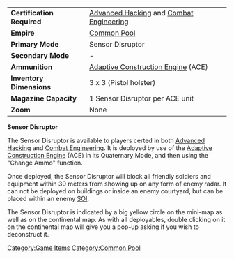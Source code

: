 |                            |                                                                                                               |
| -------------------------- | ------------------------------------------------------------------------------------------------------------- |
| **Certification Required** | [Advanced Hacking](Advanced_Hacking.md) and [Combat Engineering](Combat_Engineering.md) |
| **Empire**                 | [Common Pool](Common_Pool.md)                                                                      |
| **Primary Mode**           | Sensor Disruptor                                                                                              |
| **Secondary Mode**         | \-                                                                                                            |
| **Ammunition**             | [Adaptive Construction Engine](Adaptive_Construction_Engine.md) (ACE)                              |
| **Inventory Dimensions**   | 3 x 3 (Pistol holster)                                                                                        |
| **Magazine Capacity**      | 1 Sensor Disruptor per ACE unit                                                                               |
| **Zoom**                   | None                                                                                                          |

**Sensor Disruptor**

The Sensor Disruptor is available to players certed in both [Advanced
Hacking](Advanced_Hacking.md) and [Combat
Engineering](Combat_Engineering.md). It is deployed by use of
the [Adaptive Construction
Engine](Adaptive_Construction_Engine.md) (ACE) in its Quaternary
Mode, and then using the "Change Ammo" function.

Once deployed, the Sensor Disruptor will block all friendly soldiers and
equipment within 30 meters from showing up on any form of enemy radar.
It can not be deployed on buildings or inside an enemy courtyard, but
can be placed within an enemy [SOI](SOI.md).

The Sensor Disruptor is indicated by a big yellow circle on the mini-map
as well as on the continental map. As with all deployables, double
clicking on it on the continental map will give you a pop-up asking if
you wish to deconstruct it.

[Category:Game Items](Category:Game_Items.md) [Category:Common
Pool](Category:Common_Pool.md)
